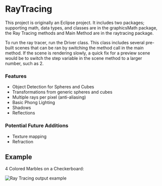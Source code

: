 # RayTracing

This project is originally an Eclipse project. It includes two packages; supporting math, data types, and classes are in the graphicsMath package, the Ray Tracing methods and Main Method are in the raytracing package.

To run the ray tracer, run the Driver class. This class includes several pre-built scenes that can be ran by switching the method call in the main method. If the scene is rendering slowly, a quick fix for a preview scene would be to switch the step variable in the scene method to a larger number, such as 2.

### Features
- Object Detection for Spheres and Cubes
- Transformations from generic spheres and cubes
- Multiple rays per pixel (anti-aliasing)
- Basic Phong Lighting
- Shadows
- Reflections

### Potential Future Additions
- Texture mapping
- Refraction

## Example

4 Colored Marbles on a Checkerboard:

![Ray Tracing output example](https://github.com/ais97696/RayTracing/blob/790e7717dfb5845c6476075433160fdfd5d1467a/OutputExample.png)

